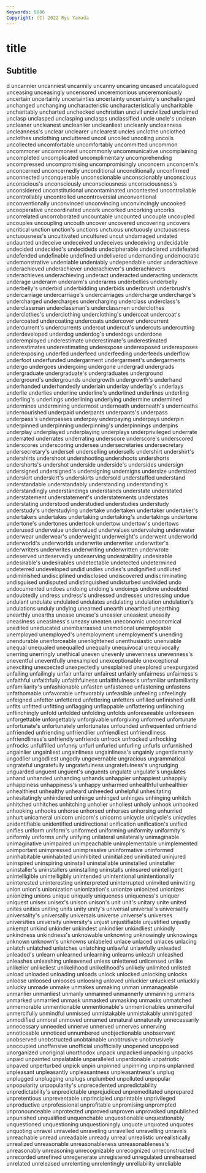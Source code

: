 ```yaml
---
Keywords: 5886
Copyright: (C) 2022 Ryu Yamada
---
```



# title

## Subtitle
d uncannier uncanniest
uncannily uncanny uncaring uncased uncatalogued unceasing unceasingly uncensored unceremonious unceremoniously
uncertain uncertainly uncertainties uncertainty uncertainty's unchallenged unchanged unchanging uncharacteristic uncharacteristically
uncharitable uncharitably uncharted unchecked unchristian uncivil uncivilized unclaimed unclasp unclasped
unclasping unclasps unclassified uncle uncle's unclean uncleaner uncleanest uncleanlier uncleanliest
uncleanly uncleanness uncleanness's unclear unclearer unclearest uncles unclothe unclothed unclothes
unclothing uncluttered uncoil uncoiled uncoiling uncoils uncollected uncomfortable uncomfortably uncommitted
uncommon uncommoner uncommonest uncommonly uncommunicative uncomplaining uncompleted uncomplicated uncomplimentary uncomprehending
uncompressed uncompromising uncompromisingly unconcern unconcern's unconcerned unconcernedly unconditional unconditionally unconfirmed
unconnected unconquerable unconscionable unconscionably unconscious unconscious's unconsciously unconsciousness unconsciousness's unconsidered
unconstitutional uncontaminated uncontested uncontrollable uncontrollably uncontrolled uncontroversial unconventional unconventionally unconvinced
unconvincing unconvincingly uncooked uncooperative uncoordinated uncork uncorked uncorking uncorks uncorrelated
uncorroborated uncountable uncounted uncouple uncoupled uncouples uncoupling uncouth uncover uncovered
uncovering uncovers uncritical unction unction's unctions unctuous unctuously unctuousness unctuousness's
uncultivated uncultured uncut undamaged undated undaunted undeceive undeceived undeceives undeceiving
undecidable undecided undecided's undecideds undecipherable undeclared undefeated undefended undefinable undefined
undelivered undemanding undemocratic undemonstrative undeniable undeniably undependable under underachieve underachieved
underachiever underachiever's underachievers underachieves underachieving underact underacted underacting underacts underage
underarm underarm's underarms underbellies underbelly underbelly's underbid underbidding underbids underbrush
underbrush's undercarriage undercarriage's undercarriages undercharge undercharge's undercharged undercharges undercharging underclass
underclass's underclassman underclassman's underclassmen underclothes underclothes's underclothing underclothing's undercoat undercoat's
undercoated undercoating undercoats undercover undercurrent undercurrent's undercurrents undercut undercut's undercuts
undercutting underdeveloped underdog underdog's underdogs underdone underemployed underestimate underestimate's underestimated
underestimates underestimating underexpose underexposed underexposes underexposing underfed underfeed underfeeding underfeeds
underflow underfoot underfunded undergarment undergarment's undergarments undergo undergoes undergoing undergone
undergrad undergrads undergraduate undergraduate's undergraduates underground underground's undergrounds undergrowth undergrowth's
underhand underhanded underhandedly underlain underlay underlay's underlays underlie underlies underline
underline's underlined underlines underling underling's underlings underlining underlying undermine undermined
undermines undermining undermost underneath underneath's underneaths undernourished underpaid underpants underpants's
underpass underpass's underpasses underpay underpaying underpays underpin underpinned underpinning underpinning's
underpinnings underpins underplay underplayed underplaying underplays underprivileged underrate underrated underrates
underrating underscore underscore's underscored underscores underscoring undersea undersecretaries undersecretary undersecretary's
undersell underselling undersells undershirt undershirt's undershirts undershoot undershooting undershoots undershorts
undershorts's undershot underside underside's undersides undersign undersigned undersigned's undersigning undersigns
undersize undersized underskirt underskirt's underskirts undersold understaffed understand understandable understandably
understanding understanding's understandingly understandings understands understate understated understatement understatement's understatements
understates understating understood understudied understudies understudy understudy's understudying undertake undertaken
undertaker undertaker's undertakers undertakes undertaking undertaking's undertakings undertone undertone's undertones
undertook undertow undertow's undertows underused undervalue undervalued undervalues undervaluing underwater
underwear underwear's underweight underweight's underwent underworld underworld's underworlds underwrite underwriter
underwriter's underwriters underwrites underwriting underwritten underwrote undeserved undeservedly undeserving undesirability
undesirable undesirable's undesirables undetectable undetected undetermined undeterred undeveloped undid undies
undies's undignified undiluted undiminished undisciplined undisclosed undiscovered undiscriminating undisguised undisputed
undistinguished undisturbed undivided undo undocumented undoes undoing undoing's undoings undone
undoubted undoubtedly undress undress's undressed undresses undressing undue undulant undulate
undulated undulates undulating undulation undulation's undulations unduly undying unearned unearth
unearthed unearthing unearthly unearths unease unease's uneasier uneasiest uneasily uneasiness
uneasiness's uneasy uneaten uneconomic uneconomical unedited uneducated unembarrassed unemotional unemployable
unemployed unemployed's unemployment unemployment's unending unendurable unenforceable unenlightened unenthusiastic unenviable
unequal unequaled unequalled unequally unequivocal unequivocally unerring unerringly unethical uneven
unevenly unevenness unevenness's uneventful uneventfully unexampled unexceptionable unexceptional unexciting unexpected
unexpectedly unexplained unexplored unexpurgated unfailing unfailingly unfair unfairer unfairest unfairly
unfairness unfairness's unfaithful unfaithfully unfaithfulness unfaithfulness's unfamiliar unfamiliarity unfamiliarity's unfashionable
unfasten unfastened unfastening unfastens unfathomable unfavorable unfavorably unfeasible unfeeling unfeelingly
unfeigned unfetter unfettered unfettering unfetters unfilled unfinished unfit unfits unfitted
unfitting unflagging unflappable unflattering unflinching unflinchingly unfold unfolded unfolding unfolds
unforeseeable unforeseen unforgettable unforgettably unforgivable unforgiving unformed unfortunate unfortunate's unfortunately
unfortunates unfounded unfrequented unfriend unfriended unfriending unfriendlier unfriendliest unfriendliness unfriendliness's
unfriendly unfriends unfrock unfrocked unfrocking unfrocks unfulfilled unfunny unfurl unfurled
unfurling unfurls unfurnished ungainlier ungainliest ungainliness ungainliness's ungainly ungentlemanly ungodlier
ungodliest ungodly ungovernable ungracious ungrammatical ungrateful ungratefully ungratefulness ungratefulness's ungrudging
unguarded unguent unguent's unguents ungulate ungulate's ungulates unhand unhanded unhanding
unhands unhappier unhappiest unhappily unhappiness unhappiness's unhappy unharmed unhealthful unhealthier
unhealthiest unhealthy unheard unheeded unhelpful unhesitating unhesitatingly unhindered unhinge unhinged
unhinges unhinging unhitch unhitched unhitches unhitching unholier unholiest unholy unhook
unhooked unhooking unhooks unhorse unhorsed unhorses unhorsing unhurried unhurt unicameral
unicorn unicorn's unicorns unicycle unicycle's unicycles unidentifiable unidentified unidirectional unification
unification's unified unifies uniform uniform's uniformed uniforming uniformity uniformity's uniformly
uniforms unify unifying unilateral unilaterally unimaginable unimaginative unimpaired unimpeachable unimplementable
unimplemented unimportant unimpressed unimpressive uninformative uninformed uninhabitable uninhabited uninhibited uninitialized
uninitiated uninjured uninspired uninspiring uninstall uninstallable uninstalled uninstaller uninstaller's uninstallers
uninstalling uninstalls uninsured unintelligent unintelligible unintelligibly unintended unintentional unintentionally uninterested
uninteresting uninterpreted uninterrupted uninvited uninviting union union's unionization unionization's unionize
unionized unionizes unionizing unions unique uniquely uniqueness uniqueness's uniquer uniquest
unisex unisex's unison unison's unit unit's unitary unite united unites
unities uniting units unity unity's universal universal's universality universality's universally
universals universe universe's universes universities university university's unjust unjustifiable unjustified
unjustly unkempt unkind unkinder unkindest unkindlier unkindliest unkindly unkindness unkindness's
unknowable unknowing unknowingly unknowings unknown unknown's unknowns unlabeled unlace unlaced
unlaces unlacing unlatch unlatched unlatches unlatching unlawful unlawfully unleaded unleaded's
unlearn unlearned unlearning unlearns unleash unleashed unleashes unleashing unleavened unless
unlettered unlicensed unlike unlikelier unlikeliest unlikelihood unlikelihood's unlikely unlimited unlisted
unload unloaded unloading unloads unlock unlocked unlocking unlocks unloose unloosed
unlooses unloosing unloved unluckier unluckiest unluckily unlucky unmade unmake unmakes
unmaking unman unmanageable unmanlier unmanliest unmanly unmanned unmannerly unmanning unmans
unmarked unmarried unmask unmasked unmasking unmasks unmatched unmemorable unmentionable unmentionable's
unmentionables unmerciful unmercifully unmindful unmissed unmistakable unmistakably unmitigated unmodified unmoral
unmoved unnamed unnatural unnaturally unnecessarily unnecessary unneeded unnerve unnerved unnerves
unnerving unnoticeable unnoticed unnumbered unobjectionable unobservant unobserved unobstructed unobtainable unobtrusive
unobtrusively unoccupied unoffensive unofficial unofficially unopened unopposed unorganized unoriginal unorthodox
unpack unpacked unpacking unpacks unpaid unpainted unpalatable unparalleled unpardonable unpatriotic
unpaved unperturbed unpick unpin unpinned unpinning unpins unplanned unpleasant unpleasantly
unpleasantness unpleasantness's unplug unplugged unplugging unplugs unplumbed unpolluted unpopular unpopularity
unpopularity's unprecedented unpredictability unpredictability's unpredictable unprejudiced unpremeditated unprepared unpretentious unpreventable
unprincipled unprintable unprivileged unproductive unprofessional unprofitable unpromising unprompted unpronounceable unprotected
unproved unproven unprovoked unpublished unpunished unqualified unquenchable unquestionable unquestionably unquestioned
unquestioning unquestioningly unquote unquoted unquotes unquoting unravel unraveled unraveling unravelled
unravelling unravels unreachable unread unreadable unready unreal unrealistic unrealistically unrealized
unreasonable unreasonableness unreasonableness's unreasonably unreasoning unrecognizable unrecognized unreconstructed unrecorded unrefined
unregenerate unregistered unregulated unrehearsed unrelated unreleased unrelenting unrelentingly unreliability unreliable
